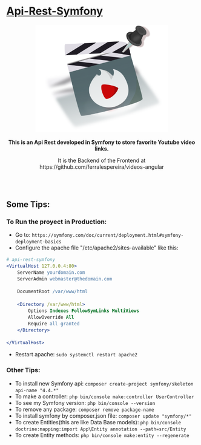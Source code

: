 # [Api-Rest-Symfony](https://video.javierfolder.com/)

<p align="center">
  <img src="https://github.com/ferralespereira/videos-angular/blob/master/src/assets/img/video.svg" width="350" title="Foro Angular">
</p>

<p align="center">
<strong>This is an Api Rest developed in Symfony to store favorite Youtube video links.</strong>
</p>
<p align="center">
  It is the Backend of the Frontend at https://github.com/ferralespereira/videos-angular
</p>
<br>
<br>


## Some Tips:
### To Run the proyect in Production:
* Go to: `https://symfony.com/doc/current/deployment.html#symfony-deployment-basics`
* Configure the apache file "/etc/apache2/sites-available" like this:
```apache   
# api-rest-symfony
<VirtualHost 127.0.0.4:80>
    ServerName yourdomain.com
    ServerAdmin webmaster@thedomain.com

    DocumentRoot /var/www/html

    <Directory /var/www/html>
        Options Indexes FollowSymLinks MultiViews
        AllowOverride All
        Require all granted
    </Directory>

</VirtualHost>
```
* Restart apache: `sudo systemctl restart apache2`

### Other Tips:
* To install new Symfony api: `composer create-project symfony/skeleton api-name "4.4.*"`
* To make a controller: `php bin/console make:controller UserController`
* To see my Symfony version: `php bin/console --version`
* To remove any package: `composer remove package-name`
* To install symfony by composer.json file: `composer update "symfony/*"`
* To create Entities(this are like Data Base models): `php bin/console doctrine:mapping:import App\Entity annotation --path=src/Entity`
* To create Entity methods: `php bin/console make:entity --regenerate`